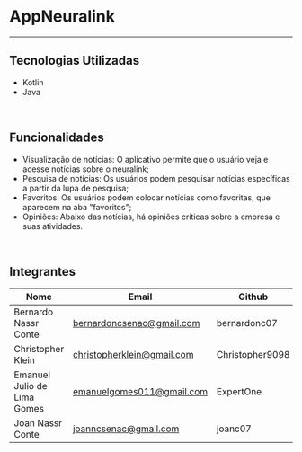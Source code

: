 # AppNeuralink
<hr>


## Tecnologias Utilizadas

- Kotlin
- Java

<br>

## Funcionalidades

- Visualização de notícias: O aplicativo permite que o usuário veja e acesse notícias sobre o neuralink;
- Pesquisa de notícias: Os usuários podem pesquisar notícias específicas a partir da lupa de pesquisa;
- Favoritos: Os usuários podem colocar notícias como favoritas, que aparecem na aba "favoritos";
- Opiniões: Abaixo das notícias, há opiniões críticas sobre a empresa e suas atividades.

<br>

## Integrantes

| Nome                        | Email                      | Github          |
|-----------------------------|----------------------------|-----------------|
| Bernardo Nassr Conte        | bernardoncsenac@gmail.com  | bernardonc07    |
| Christopher Klein           | christopherklein@gmail.com | Christopher9098 |
| Emanuel Julio de Lima Gomes | emanuelgomes011@gmail.com  | ExpertOne       |
| Joan Nassr Conte            | joanncsenac@gmail.com      | joanc07         |
